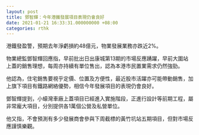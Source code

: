 ```yaml
---
layout: post
title: 鄧智輝：今年港鐵發展項目表現仍會良好
date: 2021-01-21 16:33:31.000000000 +08:00
categories: rthk
---
```


港鐵發盈警，預期去年淨虧損約48億元，物業發展業務亦跌近2%。

物業總監鄧智輝回應指，早前批出日出康城第13期的市場反應踴躍，早前大圍站上蓋的銷售理想，每周亦持續有單位售出，認為本港市民置業需求仍然強勁。

他認為，住宅銷售要視乎定價、位置及方便性，最近股市活躍亦可能帶動銷售，加上旗下項目有鐵路網絡優勢，相信今年發展項目的表現仍會良好。

鄧智輝提到，小蠔灣車廠上蓋項目已經進入實施階段，正進行設計等前期工程，屬非常龐大項目，分別提供各1萬個公營及私營單位。

他又指，不會預測有多少發展商會參與下周截標的黃竹坑站五期項目，但對市場反應謹慎樂觀。
